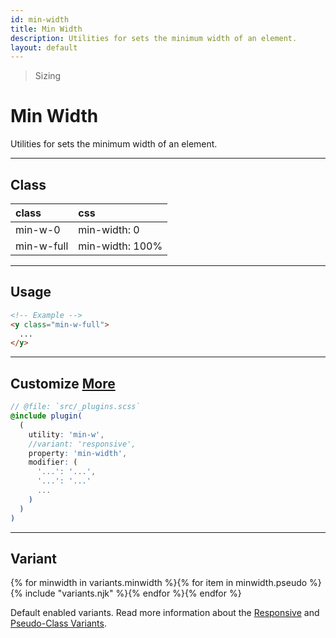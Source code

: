 ```yaml
---
id: min-width
title: Min Width
description: Utilities for sets the minimum width of an element.
layout: default
---
```


> Sizing

# Min Width

Utilities for sets the minimum width of an element.

---

## Class

| <span class="px-3 py-1 text-white (dark)text-charcoal-100 bg-charcoal-100 (dark)bg-gray-600 rounded-full">class</span> | <span class="px-3 py-1 text-white (dark)text-charcoal-100 bg-charcoal-100 (dark)bg-gray-600 rounded-full">css</span> |
|:--|:--|
| min-w-0 | min-width: 0 |
| min-w-full | min-width: 100% |

---

## Usage

```html
<!-- Example -->
<y class="min-w-full">
  ...
</y>
```

---

## Customize <a class="ml-1 px-2 py-1 text-sm text-gray-600 (dark)text-charcoal-100 bg-gray-300 (dark)bg-gray-600" href="/plugin-api/">More</a>

```scss
// @file: `src/_plugins.scss`
@include plugin(
  (
    utility: 'min-w',
    //variant: 'responsive',
    property: 'min-width',
    modifier: (
      '...': '...',
      '...': '...'
      ...
    )
  )
)
```

---

## Variant

<y class="flex flex-gap-2 flex-wrap justify-start items-center">{% for minwidth in variants.minwidth %}{% for item in minwidth.pseudo %}{% include "variants.njk" %}{% endfor %}{% endfor %}</y>

Default enabled variants. Read more information about the [Responsive](/responsive) and [Pseudo-Class Variants](/pseudo-class-variants/).

